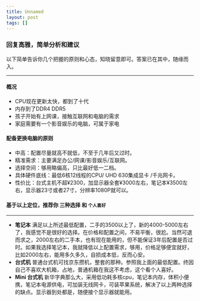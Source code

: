 ```yaml
---
title: Unnamed
layout: post
tags: []
---
```

### 回复高雅，简单分析和建议

以下简单告诉你几个把握的原则和心态，知晓留意即可。答案已在其中，随缘而入。

---
#### 概况

- CPU现在更新太快，都到了十代
- 内存到了DDR4 DDR5
- 孩子开始有上网课，接触互联网和电脑的需求
- 家庭需要有一个影音娱乐的电脑，可属于家电



#### 配备更换电脑的原则


- 中高：配置尽量就高不就低，不至于几年后又过时。
- 精准需求：主要满足办公/网课/影音娱乐/互联网。
- 选择空间：够用略偏高，只比最好低一二档。
- 具体硬件底线：最低6核12线程的CPU/ UHD 630集成显卡 /千兆网卡。
- 性价比：台式主机不超¥2300，加显示器全套¥3000左右，笔记本¥3500左右，显示器23寸或者27寸，分辨率1080P就可以。


#### 基于以上定位，推荐你 **三种选择** 和 `个人喜好`

------

- **笔记本**
满足以上所述最低配置，二手的3500以上了，新的4000-5000左右了，我感觉不是很好的选择。在价格和配置之间，不易平衡，很尬。当然可退而求之，2000左右的二手本，也有现在能用的，但不能保证3年后配置是否过时。如果我选择笔记本，我就降低以上配置需求，够用，价格足够便宜就好，比如2000左右，能用多久多久，自损成本低，反而心安。 
- **台式机**
普通台式机可找京东攒机，整套的那种。参照我上面的最低配置。终因自己不喜欢大机箱，占地，普通机箱在我这不考虑，这个看个人喜好。
- **Mini 台式机**
新华字典那么大，采用低功耗多核cpu，笔记本内存，体积小便携，笔记本电源供电，可加装无线网卡，可装苹果系统，解决了以上两种选择的缺点。显示器到处都是，随便接个显示器就能用。
    
